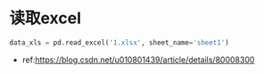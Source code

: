 # 读取excel

```py
data_xls = pd.read_excel('1.xlsx', sheet_name='sheet1')
```
* ref:https://blog.csdn.net/u010801439/article/details/80008300